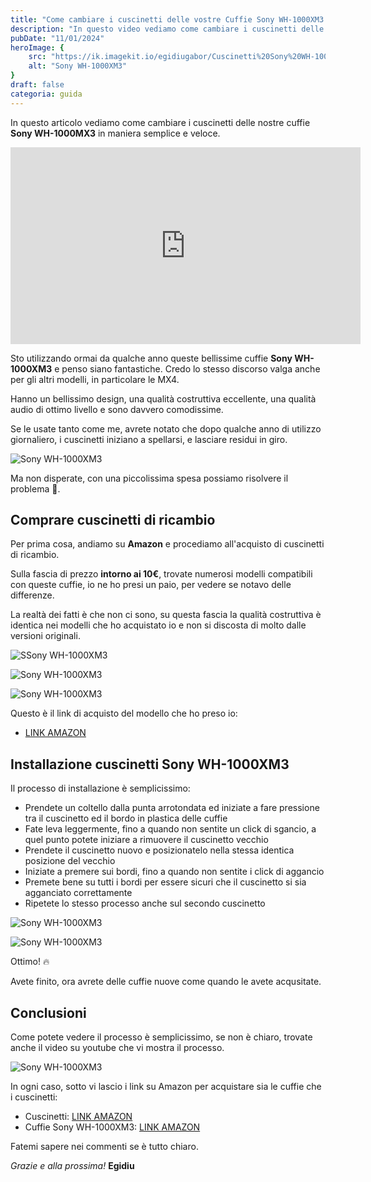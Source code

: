 ```yaml
---
title: "Come cambiare i cuscinetti delle vostre Cuffie Sony WH-1000XM3 | Guida"
description: "In questo video vediamo come cambiare i cuscinetti delle nostre cuffie Sony WH-1000XM3"
pubDate: "11/01/2024"
heroImage: {
    src: "https://ik.imagekit.io/egidiugabor/Cuscinetti%20Sony%20WH-1000MX3/Immagini/Copertina%20Sony%20WH1000MX3.png?updatedAt=1730466147305",
    alt: "Sony WH-1000XM3"
}
draft: false
categoria: guida
---
```

In questo articolo vediamo come cambiare i cuscinetti delle nostre cuffie **Sony WH-1000MX3** in maniera semplice e veloce.

<div class="youtube"><iframe width="560" height="315" src="https://www.youtube.com/embed/g3MPuUtXOIw?si=x0O0kaROrQ0yVasd" title="YouTube video player" frameborder="0" allow="accelerometer; autoplay; clipboard-write; encrypted-media; gyroscope; picture-in-picture; web-share" referrerpolicy="strict-origin-when-cross-origin" allowfullscreen></iframe></div>

Sto utilizzando ormai da qualche anno queste bellissime cuffie **Sony WH-1000XM3** e penso siano fantastiche. Credo lo stesso discorso valga anche per gli altri modelli, in particolare le MX4. 

Hanno un bellissimo design, una qualità costruttiva eccellente, una qualità audio di ottimo livello e sono davvero comodissime.

Se le usate tanto come me, avrete notato che dopo qualche anno di utilizzo giornaliero, i cuscinetti iniziano a spellarsi, e lasciare residui in giro.

![Sony WH-1000XM3](https://ik.imagekit.io/egidiugabor/Cuscinetti%20Sony%20WH-1000MX3/Immagini/Cuscinetti%20Cuffie%20Sony%20rovinati.jpg?updatedAt=1730464157734)

Ma non disperate, con una piccolissima spesa possiamo risolvere il problema 🤩.

## Comprare cuscinetti di ricambio

Per prima cosa, andiamo su **Amazon** e procediamo all'acquisto di cuscinetti di ricambio. 

Sulla fascia di prezzo **intorno ai 10€**, trovate numerosi modelli compatibili con queste cuffie, io ne ho presi un paio, per vedere se notavo delle differenze.

La realtà dei fatti è che non ci sono, su questa fascia la qualità costruttiva è identica nei modelli che ho acquistato io e non si discosta di molto dalle versioni originali.

![SSony WH-1000XM3](https://ik.imagekit.io/egidiugabor/Cuscinetti%20Sony%20WH-1000MX3/Immagini/Cuscinetti%20Cuffie%20Sony%20Amazon.jpg?updatedAt=1730464157731)

<div class="photo-gallery">

![Sony WH-1000XM3](https://ik.imagekit.io/egidiugabor/Cuscinetti%20Sony%20WH-1000MX3/Immagini/Cuscinetti%20Cuffie%20Sony%20Amazon%202.jpg?updatedAt=1730464157692)

![Sony WH-1000XM3](https://ik.imagekit.io/egidiugabor/Cuscinetti%20Sony%20WH-1000MX3/Immagini/Cuscinetti%20Cuffie%20Sony%20replace%203.jpg?updatedAt=1730464157642)

</div>

Questo è il link di acquisto del modello che ho preso io:

- [LINK AMAZON](https://amzn.to/4eXYZD3)

## Installazione cuscinetti Sony WH-1000XM3

Il processo di installazione è semplicissimo:
- Prendete un coltello dalla punta arrotondata ed iniziate a fare pressione tra il cuscinetto ed il bordo in plastica delle cuffie
- Fate leva leggermente, fino a quando non sentite un click di sgancio, a quel punto potete iniziare a rimuovere il cuscinetto vecchio
- Prendete il cuscinetto nuovo e posizionatelo nella stessa identica posizione del vecchio
- Iniziate a premere sui bordi, fino a quando non sentite i click di aggancio
- Premete bene su tutti i bordi per essere sicuri che il cuscinetto si sia agganciato correttamente
- Ripetete lo stesso processo anche sul secondo cuscinetto

<div class="photo-gallery">

![Sony WH-1000XM3](https://ik.imagekit.io/egidiugabor/Cuscinetti%20Sony%20WH-1000MX3/Immagini/Cuscinetti%20Cuffie%20Sony%20replace%202.jpg?updatedAt=1730464157657)

![Sony WH-1000XM3](https://ik.imagekit.io/egidiugabor/Cuscinetti%20Sony%20WH-1000MX3/Immagini/Cuscinetti%20Cuffie%20Sony%20OK.jpg?updatedAt=1730464157652)

</div>

Ottimo! 🔥

Avete finito, ora avrete delle cuffie nuove come quando le avete acqusitate.

## Conclusioni

Come potete vedere il processo è semplicissimo, se non è chiaro, trovate anche il video su youtube che vi mostra il processo.

![Sony WH-1000XM3](https://ik.imagekit.io/egidiugabor/Cuscinetti%20Sony%20WH-1000MX3/Immagini/Cuscinetti%20Cuffie%20Sony%20ok%202.jpg?updatedAt=1730464157951)

In ogni caso, sotto vi lascio i link su Amazon per acquistare sia le cuffie che i cuscinetti:

- Cuscinetti: [LINK AMAZON](https://amzn.to/4eXYZD3)
- Cuffie Sony WH-1000XM3: [LINK AMAZON](https://amzn.to/3NFY0ev)

Fatemi sapere nei commenti se è tutto chiaro.

*Grazie e alla prossima!*
**Egidiu**